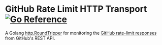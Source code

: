 # GitHub Rate Limit HTTP Transport [![Go Reference](https://pkg.go.dev/badge/github.com/bored-engineer/github-rate-limit-http-transport.svg)](https://pkg.go.dev/github.com/bored-engineer/github-rate-limit-http-transport)
A Golang [http.RoundTripper](https://pkg.go.dev/net/http#RoundTripper) for monitoring the [GitHub rate-limit responses](https://docs.github.com/en/rest/using-the-rest-api/rate-limits-for-the-rest-api?apiVersion=2022-11-28) from GitHub's REST API.

